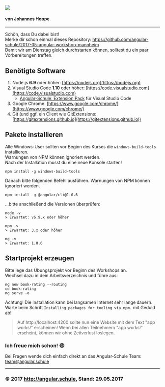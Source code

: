 <img src="http://assets.angular.schule/logo-angular-power-workshop.png">

#### **von Johannes Hoppe**

<hr>

Schön, dass Du dabei bist!  
Merke dir schon einmal dieses Repository: https://github.com/angular-schule/2017-05-angular-workshop-mannheim  
Damit wir am Dienstag gleich durchstarten können, solltest du ein paar Vorbereitungen treffen.


## Benötigte Software

1. Node.js **6.9** oder höher: [https://nodejs.org](https://nodejs.org)
2. Visual Studio Code **1.10** oder höher: [https://code.visualstudio.com](https://code.visualstudio.com)
   * [Angular-Schule: Extension Pack](https://marketplace.visualstudio.com/items?itemName=angular-schule.angular-schule-extension-pack) für Visual Studio Code 
3. Google Chrome: [https://www.google.com/chrome/](https://www.google.com/chrome/)
5. Git (und ggf. ein Client wie GitExtensions: [https://gitextensions.github.io](https://gitextensions.github.io))


## Pakete installieren

Alle Windows-User sollten vor Beginn des Kurses die `windows-build-tools` installieren.  
Warnungen von NPM können ignoriert werden.  
Nach der Installation musst du eine neue Konsole starten!

```
npm install -g windows-build-tools
```

Danach bitte folgenden Befehl ausführen. Warnungen von NPM können ignoriert werden. 

```
npm install -g @angular/cli@1.0.6
```

...bitte anschließend die Versionen überprüfen:

```
node -v
> Erwartet: v6.9.x oder höher

npm -v
> Erwartet: 3.x oder höher

ng -v
> Erwartet: 1.0.6

```

## Startprojekt erzeugen

Bitte lege das Übungsprojekt vor Beginn des Workshops an.  
Wechsel dazu in dein Arbeitsverzeichnis und führe aus:  

```
ng new book-rating --routing
cd book-rating
ng serve -o
```

Achtung! Die Installation kann bei langsamen Internet sehr lange dauern.
Warte beim Schritt `Installing packages for tooling via npm.` mit Geduld ab!


> Auf http://localhost:4200 sollte nun eine Website mit dem Text "app works!" erscheinen!
Wenn bei allen Teilnehmern "app works!" erscheint, können wir ohne Zeitverlust loslegen.


### Ich freue mich schon! :smile: 

Bei Fragen wende dich einfach direkt an das Angular-Schule Team:  
team@angular.schule

<hr>

### &copy; 2017 http://angular.schule, Stand: 29.05.2017


